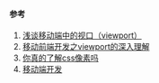 

#### 参考
1. [浅谈移动端中的视口（viewport）](https://juejin.im/post/5bb6c62be51d450e47142c60)
2. [移动前端开发之viewport的深入理解](https://www.cnblogs.com/2050/p/3877280.html)
3. [你真的了解css像素吗](https://juejin.im/post/5b95a8186fb9a05cd7772455)
4. [移动端开发](https://www.infoq.cn/article/development-of-the-mobile-web-deep-concept/)
